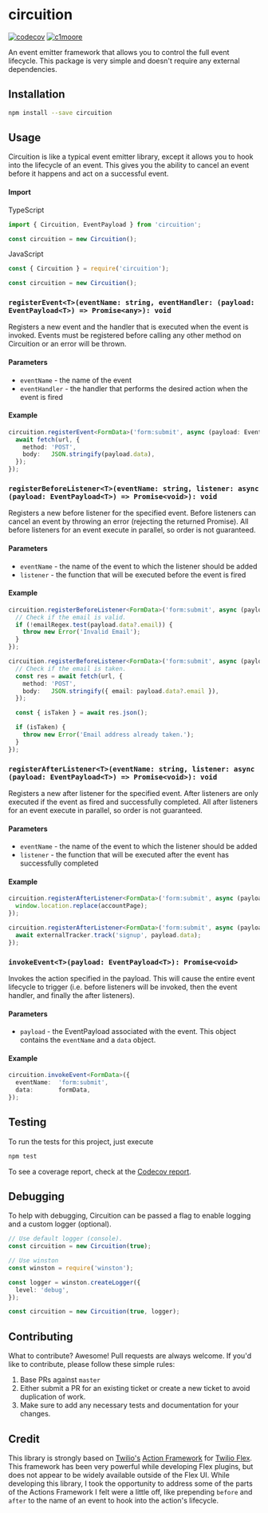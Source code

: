 # circuition
[![codecov](https://codecov.io/gh/c1moore/circuition/branch/master/graph/badge.svg?token=9D7MSKXU9P)](https://codecov.io/gh/c1moore/circuition) [![c1moore](https://circleci.com/gh/c1moore/circuition.svg?style=svg)](https://app.circleci.com/pipelines/github/c1moore/circuition)


An event emitter framework that allows you to control the full event lifecycle.  This package is very simple and doesn't require any external dependencies.

## Installation
```bash
npm install --save circuition
```

## Usage
Circuition is like a typical event emitter library, except it allows you to hook into the lifecycle of an event.  This gives you the ability to cancel an event before it happens and act on a successful event.

#### Import
TypeScript
```typescript
import { Circuition, EventPayload } from 'circuition';

const circuition = new Circuition();
```

JavaScript
```javascript
const { Circuition } = require('circuition');

const circuition = new Circuition();
```

### `registerEvent<T>(eventName: string, eventHandler: (payload: EventPayload<T>) => Promise<any>): void`
Registers a new event and the handler that is executed when the event is invoked.  Events must be registered before calling any other method on Circuition or an error will be thrown.

#### Parameters
- `eventName` - the name of the event
- `eventHandler` - the handler that performs the desired action when the event is fired

#### Example
```typescript
circuition.registerEvent<FormData>('form:submit', async (payload: EventPayload<FormData>): Promise<void> => {
  await fetch(url, {
    method: 'POST',
    body:   JSON.stringify(payload.data),
  });
});
```

### `registerBeforeListener<T>(eventName: string, listener: async (payload: EventPayload<T>) => Promise<void>): void`
Registers a new before listener for the specified event.  Before listeners can cancel an event by throwing an error (rejecting the returned Promise).  All before listeners for an event execute in parallel, so order is not guaranteed.

#### Parameters
- `eventName` - the name of the event to which the listener should be added
- `listener` - the function that will be executed before the event is fired

#### Example
```typescript
circuition.registerBeforeListener<FormData>('form:submit', async (payload: EventPayload<FormData>): Promise<void> => {
  // Check if the email is valid.
  if (!emailRegex.test(payload.data?.email)) {
    throw new Error('Invalid Email');
  }
});

circuition.registerBeforeListener<FormData>('form:submit', async (payload: EventPayload<FormData>): Promise<void> => {
  // Check if the email is taken.
  const res = await fetch(url, {
    method: 'POST',
    body:   JSON.stringify({ email: payload.data?.email }),
  });

  const { isTaken } = await res.json();

  if (isTaken) {
    throw new Error('Email address already taken.');
  }
});
```

### `registerAfterListener<T>(eventName: string, listener: async (payload: EventPayload<T>) => Promise<void>): void`
Registers a new after listener for the specified event.  After listeners are only executed if the event as fired and successfully completed.  All after listeners for an event execute in parallel, so order is not guaranteed.

#### Parameters
- `eventName` - the name of the event to which the listener should be added
- `listener` - the function that will be executed after the event has successfully completed

#### Example
```typescript
circuition.registerAfterListener<FormData>('form:submit', async (payload: EventPayload<FormData>): Promise<void> => {
  window.location.replace(accountPage);
});

circuition.registerAfterListener<FormData>('form:submit', async (payload: EventPayload<FormData>): Promise<void> => {
  await externalTracker.track('signup', payload.data);
});
```

### `invokeEvent<T>(payload: EventPayload<T>): Promise<void>`
Invokes the action specified in the payload.  This will cause the entire event lifecycle to trigger (i.e. before listeners will be invoked, then the event handler, and finally the after listeners).

#### Parameters
- `payload` - the EventPayload associated with the event.  This object contains the `eventName` and a `data` object.

#### Example
```typescript
circuition.invokeEvent<FormData>({
  eventName:  'form:submit',
  data:       formData,
});
```

## Testing
To run the tests for this project, just execute

```bash
npm test
```

To see a coverage report, check at the [Codecov report](https://codecov.io/gh/c1moore/circuition).

## Debugging
To help with debugging, Circuition can be passed a flag to enable logging and a custom logger (optional).

```typescript
// Use default logger (console).
const circuition = new Circuition(true);

// Use winston
const winston = require('winston');

const logger = winston.createLogger({
  level: 'debug',
});

const circuition = new Circuition(true, logger);
```

## Contributing
What to contribute?  Awesome!  Pull requests are always welcome.  If you'd like to contribute, please follow these simple rules:

1. Base PRs against `master`
2. Either submit a PR for an existing ticket or create a new ticket to avoid duplication of work.
3. Make sure to add any necessary tests and documentation for your changes.

## Credit
This library is strongly based on [Twilio's](https://www.twilio.com/) [Action Framework](https://www.twilio.com/docs/flex/actions-framework) for [Twilio Flex](https://www.twilio.com/flex).  This framework has been very powerful while developing Flex plugins, but does not appear to be widely available outside of the Flex UI.  While developing this library, I took the opportunity to address some of the parts of the Actions Framework I felt were a little off, like prepending `before` and `after` to the name of an event to hook into the action's lifecycle.